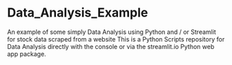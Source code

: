 # Data_Analysis_Example
An example of some simply Data Analysis using Python and / or Streamlit for stock data scraped from a website
This is a Python Scripts repository for Data Analysis directly with the console or via the streamlit.io Python web app package.
